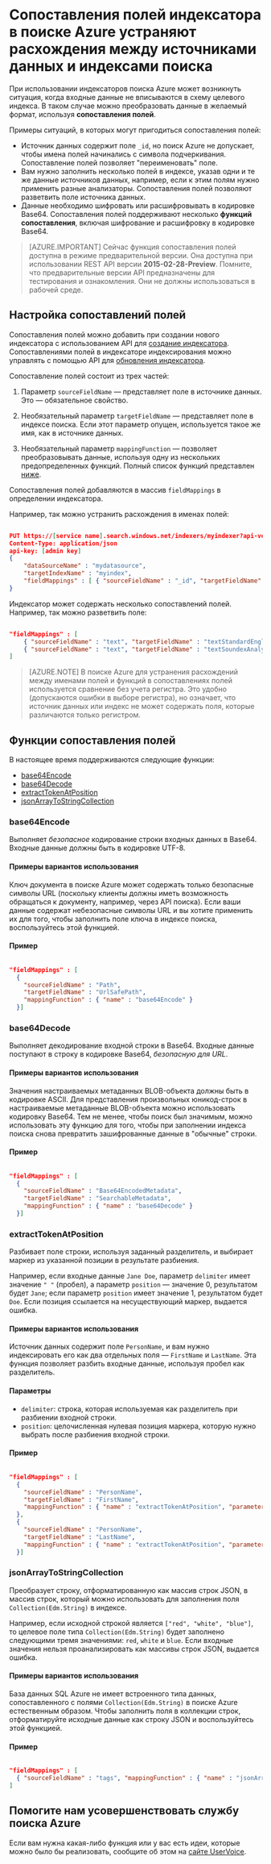 <properties
pageTitle="Сопоставления полей индексатора в поиске Azure устраняют расхождения между источниками данных и индексами поиска"
description="Настройка сопоставлений полей индексатора в поиске Azure для выявления различий в названиях полей и представлениях данных"
services="search"
documentationCenter=""
authors="chaosrealm"
manager="pablocas"
editor="" />

<tags
ms.service="search"
ms.devlang="rest-api"
ms.workload="search" 
ms.topic="article"  
ms.tgt_pltfrm="na"
ms.date="04/30/2016"
ms.author="eugenesh" />

# Сопоставления полей индексатора в поиске Azure устраняют расхождения между источниками данных и индексами поиска

При использовании индексаторов поиска Azure может возникнуть ситуация, когда входные данные не вписываются в схему целевого индекса. В таком случае можно преобразовать данные в желаемый формат, используя **сопоставления полей**.

Примеры ситуаций, в которых могут пригодиться сопоставления полей:
 
- Источник данных содержит поле `_id`, но поиск Azure не допускает, чтобы имена полей начинались с символа подчеркивания. Сопоставление полей позволяет "переименовать" поле. 
- Вам нужно заполнить несколько полей в индексе, указав одни и те же данные источников данных, например, если к этим полям нужно применить разные анализаторы. Сопоставления полей позволяют разветвить поле источника данных.
- Данные необходимо шифровать или расшифровывать в кодировке Base64. Сопоставления полей поддерживают несколько **функций сопоставления**, включая шифрование и расшифровку в кодировке Base64.   


> [AZURE.IMPORTANT] Сейчас функция сопоставления полей доступна в режиме предварительной версии. Она доступна при использовании REST API версии **2015-02-28-Preview**. Помните, что предварительные версии API предназначены для тестирования и ознакомления. Они не должны использоваться в рабочей среде.

## Настройка сопоставлений полей

Сопоставления полей можно добавить при создании нового индексатора с использованием API для [создание индексатора](search-api-indexers-2015-02-28-preview.md#create-indexer). Сопоставлениями полей в индексаторе индексирования можно управлять с помощью API для [обновления индексатора](search-api-indexers-2015-02-28-preview.md#update-indexer).

Сопоставление полей состоит из трех частей:

1. Параметр `sourceFieldName` — представляет поле в источнике данных. Это — обязательное свойство. 

2. Необязательный параметр `targetFieldName` — представляет поле в индексе поиска. Если этот параметр опущен, используется такое же имя, как в источнике данных.

3. Необязательный параметр `mappingFunction` — позволяет преобразовывать данные, используя одну из нескольких предопределенных функций. Полный список функций представлен [ниже](#mappingFunctions).

Сопоставления полей добавляются в массив `fieldMappings` в определении индексатора.

Например, так можно устранить расхождения в именах полей:

```JSON

PUT https://[service name].search.windows.net/indexers/myindexer?api-version=[api-version]
Content-Type: application/json
api-key: [admin key]
{
    "dataSourceName" : "mydatasource",
    "targetIndexName" : "myindex",
    "fieldMappings" : [ { "sourceFieldName" : "_id", "targetFieldName" : "id" } ] 
} 
```

Индексатор может содержать несколько сопоставлений полей. Например, так можно разветвить поле:

```JSON

"fieldMappings" : [ 
	{ "sourceFieldName" : "text", "targetFieldName" : "textStandardEnglishAnalyzer" },
	{ "sourceFieldName" : "text", "targetFieldName" : "textSoundexAnalyzer" }, 
] 
```

> [AZURE.NOTE] В поиске Azure для устранения расхождений между именами полей и функций в сопоставлениях полей используется сравнение без учета регистра. Это удобно (допускаются ошибки в выборе регистра), но означает, что источник данных или индекс не может содержать поля, которые различаются только регистром.

<a name="mappingFunctions"></a>
## Функции сопоставления полей

В настоящее время поддерживаются следующие функции:

- [base64Encode](#base64EncodeFunction)
- [base64Decode](#base64DecodeFunction)
- [extractTokenAtPosition](#extractTokenAtPositionFunction)
- [jsonArrayToStringCollection](#jsonArrayToStringCollectionFunction)

<a name="base64EncodeFunction"></a>
### base64Encode 

Выполняет *безопасное* кодирование строки входных данных в Base64. Входные данные должны быть в кодировке UTF-8.

#### Примеры вариантов использования 

Ключ документа в поиске Azure может содержать только безопасные символы URL (поскольку клиенты должны иметь возможность обращаться к документу, например, через API поиска). Если ваши данные содержат небезопасные символы URL и вы хотите применить их для того, чтобы заполнить поле ключа в индексе поиска, воспользуйтесь этой функцией.

#### Пример 

```JSON

"fieldMappings" : [ 
  { 
    "sourceFieldName" : "Path", 
    "targetFieldName" : "UrlSafePath",
    "mappingFunction" : { "name" : "base64Encode" } 
  }] 
```

<a name="base64DecodeFunction"></a>
### base64Decode

Выполняет декодирование входной строки в Base64. Входные данные поступают в строку в кодировке Base64, *безопасную для URL*.

#### Примеры вариантов использования 

Значения настраиваемых метаданных BLOB-объекта должны быть в кодировке ASCII. Для представления произвольных юникод-строк в настраиваемые метаданные BLOB-объекта можно использовать кодировку Base64. Тем не менее, чтобы поиск был значимым, можно использовать эту функцию для того, чтобы при заполнении индекса поиска снова превратить зашифрованные данные в "обычные" строки.

#### Пример 

```JSON

"fieldMappings" : [ 
  { 
    "sourceFieldName" : "Base64EncodedMetadata", 
    "targetFieldName" : "SearchableMetadata",
    "mappingFunction" : { "name" : "base64Decode" } 
  }] 
```

<a name="extractTokenAtPositionFunction"></a>
### extractTokenAtPosition

Разбивает поле строки, используя заданный разделитель, и выбирает маркер из указанной позиции в результате разбиения.

Например, если входные данные `Jane Doe`, параметр `delimiter` имеет значение `" "` (пробел), а параметр `position` — значение 0, результатом будет `Jane`; если параметр `position` имеет значение 1, результатом будет `Doe`. Если позиция ссылается на несуществующий маркер, выдается ошибка.

#### Примеры вариантов использования 

Источник данных содержит поле `PersonName`, и вам нужно индексировать его как два отдельных поля — `FirstName` и `LastName`. Эта функция позволяет разбить входные данные, используя пробел как разделитель.

#### Параметры

- `delimiter`: строка, которая используемая как разделитель при разбиении входной строки.
- `position`: целочисленная нулевая позиция маркера, которую нужно выбрать после разбиения входной строки.    

#### Пример

```JSON 

"fieldMappings" : [ 
  { 
    "sourceFieldName" : "PersonName", 
    "targetFieldName" : "FirstName",
    "mappingFunction" : { "name" : "extractTokenAtPosition", "parameters" : { "delimiter" : " ", "position" : 0 } } 
  }, 
  { 
    "sourceFieldName" : "PersonName", 
    "targetFieldName" : "LastName",
    "mappingFunction" : { "name" : "extractTokenAtPosition", "parameters" : { "delimiter" : " ", "position" : 1 } } 
  }] 
```

<a name="jsonArrayToStringCollectionFunction"></a>
### jsonArrayToStringCollection

Преобразует строку, отформатированную как массив строк JSON, в массив строк, который можно использовать для заполнения поля `Collection(Edm.String)` в индексе.

Например, если исходной строкой является `["red", "white", "blue"]`, то целевое поле типа `Collection(Edm.String)` будет заполнено следующими тремя значениями: `red`, `white` и `blue`. Если входные значения нельзя проанализировать как массивы строк JSON, выдается ошибка.

#### Примеры вариантов использования

База данных SQL Azure не имеет встроенного типа данных, сопоставленного с полями `Collection(Edm.String)` в поиске Azure естественным образом. Чтобы заполнить поля в коллекции строк, отформатируйте исходные данные как строку JSON и воспользуйтесь этой функцией.

#### Пример 

```JSON

"fieldMappings" : [ 
  { "sourceFieldName" : "tags", "mappingFunction" : { "name" : "jsonArrayToStringCollection" } }
] 
```

## Помогите нам усовершенствовать службу поиска Azure

Если вам нужна какая-либо функция или у вас есть идеи, которые можно было бы реализовать, сообщите об этом на [сайте UserVoice](https://feedback.azure.com/forums/263029-azure-search/).

<!---HONumber=AcomDC_0504_2016-->